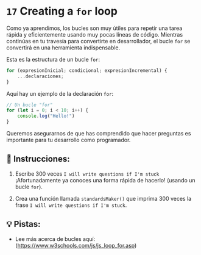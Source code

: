 # `17` Creating a `for` loop
Como ya aprendimos, los bucles son muy útiles para repetir una tarea rápida y eficientemente usando muy pocas líneas de código. Mientras continúas en tu travesía para convertirte en desarrollador, el bucle `for` se convertirá en una herramienta indispensable.

Esta es la estructura de un bucle `for`:

```Javascript
for (expresionInicial; condicional; expresionIncremental) {
    ...declaraciones;
}
```

Aquí hay un ejemplo de la declaración `for`:

```Javascript
// Un bucle "for"
for (let i = 0; i < 10; i++) {
    console.log("Hello!")
}
```

Queremos asegurarnos de que has comprendido que hacer preguntas es importante para tu desarrollo como programador.

## 📝 Instrucciones:
1. Escribe 300 veces `I will write questions if I'm stuck` ¡Afortunadamente ya conoces una forma rápida de hacerlo! (usando un bucle `for`).

2. Crea una función llamada `standardsMaker()` que imprima 300 veces la frase `I will write questions if I'm stuck`.

## 💡 Pistas:
- Lee más acerca de bucles aquí: (https://www.w3schools.com/js/js_loop_for.asp)